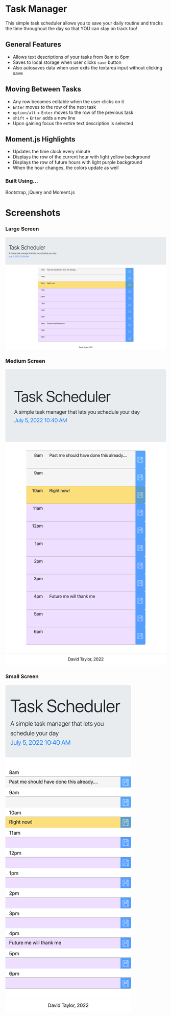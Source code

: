 # Task Manager

This simple task scheduler allows you to save your daily routine and tracks the time throughout the day so that YOU can stay on track too!

## General Features
- Allows text descriptions of your tasks from 8am to 6pm
- Saves to local storage when user clicks `save` button
- Also autosaves data when user exits the textarea input without clicking save

## Moving Between Tasks
- Any row becomes editable when the user clicks on it
- `Enter` moves to the row of the next task
- `option/alt` + `Enter` moves to the row of the previous task
- `shift` + `Enter` adds a new line
- Upon gaining focus the entire text description is selected

## Moment.js Highlights
- Updates the time clock every minute 
- Displays the row of the current hour with light yellow background
- Displays the row of future hours with light purple background
- When the hour changes, the colors update as well



### Built Using...
Bootstrap, jQuery and Moment.js

# Screenshots
### Large Screen
![Task scheduler screenshot](./assets/images/large-screen.png)
### Medium Screen
![Task scheduler screenshot](./assets/images/medium-screen.png)
### Small Screen
![Task scheduler screenshot](./assets/images/small-screen.png)